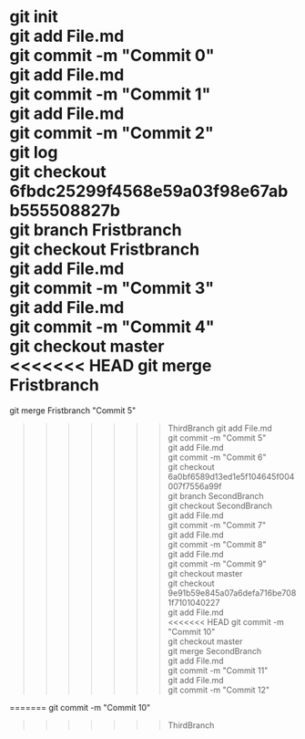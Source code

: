 git init<br>
git add File.md <br>
git commit -m "Commit 0" <br>
git add File.md <br>
git commit -m "Commit 1" <br>
git add File.md <br>
git commit -m "Commit 2" <br>
git log <br>
git checkout 6fbdc25299f4568e59a03f98e67abb555508827b <br>
git branch Fristbranch <br>
git checkout Fristbranch <br>
git add File.md <br>
git commit -m "Commit 3" <br>
git add File.md <br>
git commit -m "Commit 4" <br>
git checkout master <br>
<<<<<<< HEAD
git merge Fristbranch <br>
=======
git merge Fristbranch "Commit 5" <br>
>>>>>>> ThirdBranch
git add File.md <br>
git commit -m "Commit 5" <br>
git add File.md <br>
git commit -m "Commit 6" <br>
git checkout 6a0bf6589d13ed1e5f104645f004007f7556a99f <br>
git branch SecondBranch <br>
git checkout SecondBranch <br>
git add File.md <br>
git commit -m "Commit 7" <br>
git add File.md <br>
git commit -m "Commit 8" <br>
git add File.md <br>
git commit -m "Commit 9" <br>
git checkout master <br>
git checkout 9e91b59e845a07a6defa716be7081f7101040227 <br>
git add File.md <br>
<<<<<<< HEAD
git commit -m "Commit 10" <br>
git checkout master <br>
git merge SecondBranch <br>
git add File.md <br>
git commit -m "Commit 11" <br>
git add File.md <br>
git commit -m "Commit 12" <br>

=======
git commit -m "Commit 10" <br>
>>>>>>> ThirdBranch
